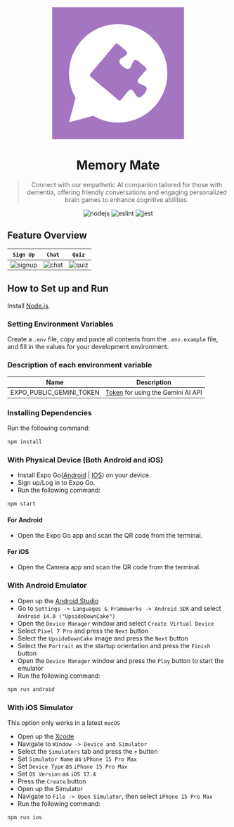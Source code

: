<div align="center">
    <img src="https://github.com/SeoulSKY/MemoryMate/blob/main/docs/MemoryMate.png" width=300 aspect-ratio=1 alt="memorymate">
    <h1>Memory Mate</h1>
</div>

<blockquote align="center">
    Connect with our empathetic AI companion tailored for those with dementia, offering friendly conversations and engaging personalized brain games to enhance cognitive abilities.
</blockquote>

<div align="center">
    <img src="https://img.shields.io/badge/Node.js-v21.7-84ba64" alt="nodejs">
    <img src="https://github.com/SeoulSKY/MemoryMate/actions/workflows/eslint.yml/badge.svg" alt="eslint">
    <img src="https://github.com/SeoulSKY/MemoryMate/actions/workflows/jest.yml/badge.svg" alt="jest">
</div>

## Feature Overview

| `Sign Up` | `Chat` | `Quiz` |
| -- | -- | -- |
| <img src="https://github.com/SeoulSKY/MemoryMate/blob/main/assets/signup.gif" style="width: 500px; height: auto" alt="signup"> | <img src="https://github.com/SeoulSKY/MemoryMate/blob/main/assets/chat.gif" style="width: 500px; height: auto" alt="chat"> | <img src="https://github.com/SeoulSKY/MemoryMate/blob/main/assets/quiz.gif" style="width: 500px; height: auto" alt="quiz">

## How to Set up and Run

Install [Node.js](https://nodejs.org/en/download/).

### Setting Environment Variables

Create a `.env` file, copy and paste all contents from the `.env.example` file, and fill in the values for your development environment.

### Description of each environment variable

| Name                     | Description                                                                 |
|--------------------------|-----------------------------------------------------------------------------|
| EXPO_PUBLIC_GEMINI_TOKEN | [Token](https://aistudio.google.com/app/apikey) for using the Gemini AI API |

### Installing Dependencies

Run the following command:

```bash
npm install
```

### With Physical Device (Both Android and iOS)

* Install Expo Go([Android](https://play.google.com/store/apps/details?id=host.exp.exponent&hl=en&gl=US) | [IOS](https://apps.apple.com/us/app/expo-go/id982107779)) on your device.
* Sign up/Log in to Expo Go.
* Run the following command:

```bash
npm start
```

#### For Android
* Open the Expo Go app and scan the QR code from the terminal.

#### For iOS
* Open the Camera app and scan the QR code from the terminal.

### With Android Emulator

* Open up the [Android Studio](https://developer.android.com/studio)
* Go to `Settings -> Languages & Frameworks -> Android SDK` and select `Android 14.0 ("UpsideDownCake")`
* Open the `Device Manager` window and select `Create Virtual Device`
* Select `Pixel 7 Pro` and press the `Next` button
* Select the `UpsideDownCake` image and press the `Next` button
* Select the `Portrait` as the startup orientation and press the `Finish` button
* Open the `Device Manager` window and press the `Play` button to start the emulator
* Run the following command:

```bash
npm run android
```

### With iOS Simulator

This option only works in a latest `macOS`

* Open up the [Xcode](https://developer.apple.com/xcode/)
* Navigate to `Window -> Device and Simulator`
* Select the `Simulators` tab and press the `+` button
* Set `Simulator Name` as `iPhone 15 Pro Max`
* Set `Device Type` as `iPhone 15 Pro Max`
* Set `OS Version` as `iOS 17.4`
* Press the `Create` button
* Open up the Simulator
* Navigate to `File -> Open Simulator`, then select `iPhone 15 Pro Max`
* Run the following command:

```bash
npm run ios
```
